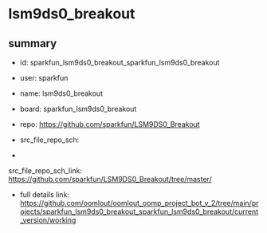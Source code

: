 # lsm9ds0_breakout
 
## summary 
* id: sparkfun_lsm9ds0_breakout_sparkfun_lsm9ds0_breakout
* user: sparkfun
* name: lsm9ds0_breakout
* board: sparkfun_lsm9ds0_breakout
* repo: https://github.com/sparkfun/LSM9DS0_Breakout



* src_file_repo_sch: 
*
 src_file_repo_sch_link: https://github.com/sparkfun/LSM9DS0_Breakout/tree/master/
* full details link: https://github.com/oomlout/oomlout_oomp_project_bot_v_2/tree/main/projects/sparkfun_lsm9ds0_breakout_sparkfun_lsm9ds0_breakout/current_version/working  






